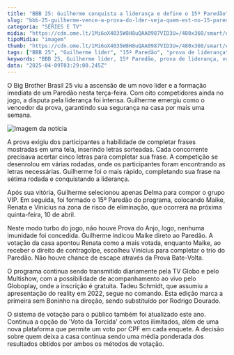 ```yaml
---
title: "BBB 25: Guilherme conquista a liderança e define o 15º Paredão"
slug: "bbb-25-guilherme-vence-a-prova-do-lder-veja-quem-est-no-15-paredo"
categoria: "SÉRIES E TV"
midia: "https://cdn.ome.lt/1Mi6oX4035W8H8uQAA0987VID3U=/480x360/smart/extras/conteudos/bbb25-guilherme-15-lider-peq.jpg"
tipoMidia: "imagem"
thumb: "https://cdn.ome.lt/1Mi6oX4035W8H8uQAA0987VID3U=/480x360/smart/extras/conteudos/bbb25-guilherme-15-lider-peq.jpg"
tags: ["BBB 25", "Guilherme líder", "15º Paredão", "prova de liderança", "votação BBB", "eliminação BBB", "reality show", "TV Globo"]
keywords: "BBB 25, Guilherme líder, 15º Paredão, prova de liderança, votação BBB, eliminação BBB, reality show, TV Globo"
data: "2025-04-09T03:29:00.245Z"
---
```


O Big Brother Brasil 25 viu a ascensão de um novo líder e a formação imediata de um Paredão nesta terça-feira. Com oito competidores ainda no jogo, a disputa pela liderança foi intensa. Guilherme emergiu como o vencedor da prova, garantindo sua segurança na casa por mais uma semana.

![Imagem da notícia](https://cdn.ome.lt/Kv6Uh8SCz_W-dP9jcW6Swzb9XKg=/fit-in/837x500/smart/uploads/conteudo/fotos/bbb25-guilherme-15-lider.jpg)

A prova exigiu dos participantes a habilidade de completar frases mostradas em uma tela, inserindo letras sorteadas. Cada concorrente precisava acertar cinco letras para completar sua frase. A competição se desenrolou em várias rodadas, onde os participantes foram encontrando as letras necessárias. Guilherme foi o mais rápido, completando sua frase na sétima rodada e conquistando a liderança.

Após sua vitória, Guilherme selecionou apenas Delma para compor o grupo VIP. Em seguida, foi formado o 15º Paredão do programa, colocando Maike, Renata e Vinícius na zona de risco de eliminação, que ocorrerá na próxima quinta-feira, 10 de abril.

Neste modo turbo do jogo, não houve Prova do Anjo, logo, nenhuma imunidade foi concedida. Guilherme indicou Maike direto ao Paredão. A votação da casa apontou Renata como a mais votada, enquanto Maike, ao receber o direito de contragolpe, escolheu Vinícius para completar o trio do Paredão. Não houve chance de escape através da Prova Bate-Volta.

O programa continua sendo transmitido diariamente pela TV Globo e pelo Multishow, com a possibilidade de acompanhamento ao vivo pelo Globoplay, onde a inscrição é gratuita. Tadeu Schmidt, que assumiu a apresentação do reality em 2022, segue no comando. Esta edição marca a primeira sem Boninho na direção, sendo substituído por Rodrigo Dourado.

O sistema de votação para o público também foi atualizado este ano. Continua a opção do 'Voto da Torcida' com votos ilimitados, além de uma nova plataforma que permite um voto por CPF em cada enquete. A decisão sobre quem deixa a casa continua sendo uma média ponderada dos resultados obtidos por ambos os métodos de votação.